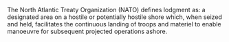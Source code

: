The North Atlantic Treaty Organization (NATO) defines lodgment as: a designated area on a hostile or potentially hostile shore which, when seized and held, facilitates the continuous landing of troops and materiel to enable manoeuvre for subsequent projected operations ashore.